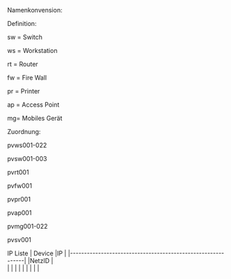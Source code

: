 Namenkonvension: 

Definition:  

sw = Switch 

ws = Workstation 

rt = Router 

fw = Fire Wall 

pr = Printer 

ap = Access Point 

mg= Mobiles Gerät 

Zuordnung: 

pvws001-022 

pvsw001-003 

pvrt001 

pvfw001 

pvpr001 

pvap001 

pvmg001-022 

pvsv001 

IP Liste
| Device                  |IP                                 |
|-------------------------------------------------------------|
|NetzID                   |       
|
|
|
|
|
|
|
|
|
